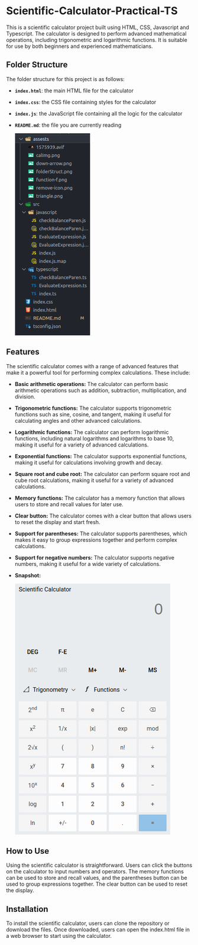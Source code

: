 # Scientific-Calculator-Practical-TS

This is a scientific calculator project built using HTML, CSS, Javascript and Typescript. The calculator is designed to perform advanced mathematical operations, including trigonometric and logarithmic functions. It is suitable for use by both beginners and experienced mathematicians.

## **Folder Structure**

The folder structure for this project is as follows:

- **`index.html`**: the main HTML file for the calculator
- **`index.css`**: the CSS file containing styles for the calculator
- **`index.js`**: the JavaScript file containing all the logic for the calculator
- **`README.md`**: the file you are currently reading
    
    ![Folder Structure](./assests/folderStruct.png)
    

## **Features**

The scientific calculator comes with a range of advanced features that make it a powerful tool for performing complex calculations. These include:

- **Basic arithmetic operations:** The calculator can perform basic arithmetic operations such as addition, subtraction, multiplication, and division.
- **Trigonometric functions:** The calculator supports trigonometric functions such as sine, cosine, and tangent, making it useful for calculating angles and other advanced calculations.
- **Logarithmic functions:** The calculator can perform logarithmic functions, including natural logarithms and logarithms to base 10, making it useful for a variety of advanced calculations.
- **Exponential functions:** The calculator supports exponential functions, making it useful for calculations involving growth and decay.
- **Square root and cube root:** The calculator can perform square root and cube root calculations, making it useful for a variety of advanced calculations.
- **Memory functions:** The calculator has a memory function that allows users to store and recall values for later use.
- **Clear button:** The calculator comes with a clear button that allows users to reset the display and start fresh.
- **Support for parentheses:** The calculator supports parentheses, which makes it easy to group expressions together and perform complex calculations.
- **Support for negative numbers:** The calculator supports negative numbers, making it useful for a wide variety of calculations.
- **Snapshot:**
    
    ![Cal Img](./assests/calImg.png)
    

## **How to Use**

Using the scientific calculator is straightforward. Users can click the buttons on the calculator to input numbers and operators. The memory functions can be used to store and recall values, and the parentheses button can be used to group expressions together. The clear button can be used to reset the display.

## **Installation**

To install the scientific calculator, users can clone the repository or download the files. Once downloaded, users can open the index.html file in a web browser to start using the calculator.